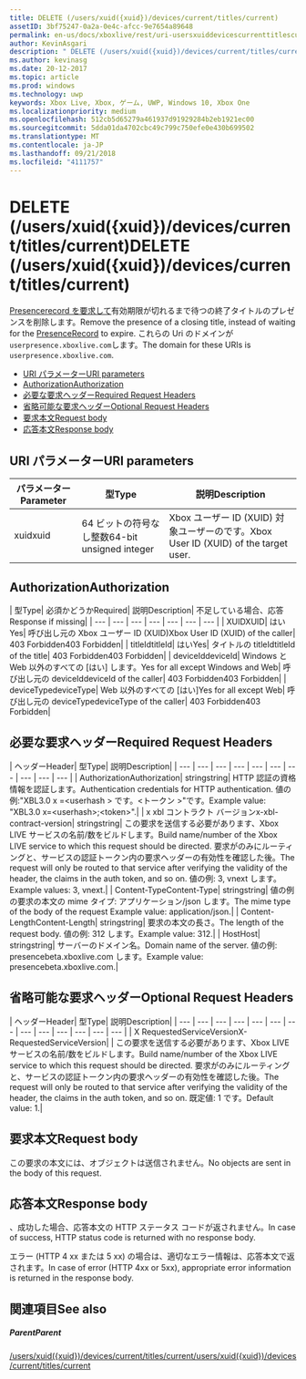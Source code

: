 ```yaml
---
title: DELETE (/users/xuid({xuid})/devices/current/titles/current)
assetID: 3bf75247-0a2a-0e4c-afcc-9e7654a89648
permalink: en-us/docs/xboxlive/rest/uri-usersxuiddevicescurrenttitlescurrentdelete.html
author: KevinAsgari
description: " DELETE (/users/xuid({xuid})/devices/current/titles/current)"
ms.author: kevinasg
ms.date: 20-12-2017
ms.topic: article
ms.prod: windows
ms.technology: uwp
keywords: Xbox Live, Xbox, ゲーム, UWP, Windows 10, Xbox One
ms.localizationpriority: medium
ms.openlocfilehash: 512cb5d65279a461937d91929284b2eb1921ec00
ms.sourcegitcommit: 5dda01da4702cbc49c799c750efe0e430b699502
ms.translationtype: MT
ms.contentlocale: ja-JP
ms.lasthandoff: 09/21/2018
ms.locfileid: "4111757"
---
```

# <a name="delete-usersxuidxuiddevicescurrenttitlescurrent"></a><span data-ttu-id="c5cae-104">DELETE (/users/xuid({xuid})/devices/current/titles/current)</span><span class="sxs-lookup"><span data-stu-id="c5cae-104">DELETE (/users/xuid({xuid})/devices/current/titles/current)</span></span>
<span data-ttu-id="c5cae-105">[Presencerecord を要求して](../../json/json-presencerecord.md)有効期限が切れるまで待つの終了タイトルのプレゼンスを削除します。</span><span class="sxs-lookup"><span data-stu-id="c5cae-105">Remove the presence of a closing title, instead of waiting for the [PresenceRecord](../../json/json-presencerecord.md) to expire.</span></span> <span data-ttu-id="c5cae-106">これらの Uri のドメインが`userpresence.xboxlive.com`します。</span><span class="sxs-lookup"><span data-stu-id="c5cae-106">The domain for these URIs is `userpresence.xboxlive.com`.</span></span>
 
  * [<span data-ttu-id="c5cae-107">URI パラメーター</span><span class="sxs-lookup"><span data-stu-id="c5cae-107">URI parameters</span></span>](#ID4EZ)
  * [<span data-ttu-id="c5cae-108">Authorization</span><span class="sxs-lookup"><span data-stu-id="c5cae-108">Authorization</span></span>](#ID4EEB)
  * [<span data-ttu-id="c5cae-109">必要な要求ヘッダー</span><span class="sxs-lookup"><span data-stu-id="c5cae-109">Required Request Headers</span></span>](#ID4ERD)
  * [<span data-ttu-id="c5cae-110">省略可能な要求ヘッダー</span><span class="sxs-lookup"><span data-stu-id="c5cae-110">Optional Request Headers</span></span>](#ID4EVF)
  * [<span data-ttu-id="c5cae-111">要求本文</span><span class="sxs-lookup"><span data-stu-id="c5cae-111">Request body</span></span>](#ID4EVG)
  * [<span data-ttu-id="c5cae-112">応答本文</span><span class="sxs-lookup"><span data-stu-id="c5cae-112">Response body</span></span>](#ID4EAH)
 
<a id="ID4EZ"></a>

 
## <a name="uri-parameters"></a><span data-ttu-id="c5cae-113">URI パラメーター</span><span class="sxs-lookup"><span data-stu-id="c5cae-113">URI parameters</span></span>
 
| <span data-ttu-id="c5cae-114">パラメーター</span><span class="sxs-lookup"><span data-stu-id="c5cae-114">Parameter</span></span>| <span data-ttu-id="c5cae-115">型</span><span class="sxs-lookup"><span data-stu-id="c5cae-115">Type</span></span>| <span data-ttu-id="c5cae-116">説明</span><span class="sxs-lookup"><span data-stu-id="c5cae-116">Description</span></span>| 
| --- | --- | --- | 
| <span data-ttu-id="c5cae-117">xuid</span><span class="sxs-lookup"><span data-stu-id="c5cae-117">xuid</span></span>| <span data-ttu-id="c5cae-118">64 ビットの符号なし整数</span><span class="sxs-lookup"><span data-stu-id="c5cae-118">64-bit unsigned integer</span></span>| <span data-ttu-id="c5cae-119">Xbox ユーザー ID (XUID) 対象ユーザーのです。</span><span class="sxs-lookup"><span data-stu-id="c5cae-119">Xbox User ID (XUID) of the target user.</span></span>| 
  
<a id="ID4EEB"></a>

 
## <a name="authorization"></a><span data-ttu-id="c5cae-120">Authorization</span><span class="sxs-lookup"><span data-stu-id="c5cae-120">Authorization</span></span>
 
| <span data-ttu-id="c5cae-121">型</span><span class="sxs-lookup"><span data-stu-id="c5cae-121">Type</span></span>| <span data-ttu-id="c5cae-122">必須かどうか</span><span class="sxs-lookup"><span data-stu-id="c5cae-122">Required</span></span>| <span data-ttu-id="c5cae-123">説明</span><span class="sxs-lookup"><span data-stu-id="c5cae-123">Description</span></span>| <span data-ttu-id="c5cae-124">不足している場合、応答</span><span class="sxs-lookup"><span data-stu-id="c5cae-124">Response if missing</span></span>| 
| --- | --- | --- | --- | --- | --- | --- | 
| <span data-ttu-id="c5cae-125">XUID</span><span class="sxs-lookup"><span data-stu-id="c5cae-125">XUID</span></span>| <span data-ttu-id="c5cae-126">はい</span><span class="sxs-lookup"><span data-stu-id="c5cae-126">Yes</span></span>| <span data-ttu-id="c5cae-127">呼び出し元の Xbox ユーザー ID (XUID)</span><span class="sxs-lookup"><span data-stu-id="c5cae-127">Xbox User ID (XUID) of the caller</span></span>| <span data-ttu-id="c5cae-128">403 Forbidden</span><span class="sxs-lookup"><span data-stu-id="c5cae-128">403 Forbidden</span></span>| 
| <span data-ttu-id="c5cae-129">titleId</span><span class="sxs-lookup"><span data-stu-id="c5cae-129">titleId</span></span>| <span data-ttu-id="c5cae-130">はい</span><span class="sxs-lookup"><span data-stu-id="c5cae-130">Yes</span></span>| <span data-ttu-id="c5cae-131">タイトルの titleId</span><span class="sxs-lookup"><span data-stu-id="c5cae-131">titleId of the title</span></span>| <span data-ttu-id="c5cae-132">403 Forbidden</span><span class="sxs-lookup"><span data-stu-id="c5cae-132">403 Forbidden</span></span>| 
| <span data-ttu-id="c5cae-133">deviceId</span><span class="sxs-lookup"><span data-stu-id="c5cae-133">deviceId</span></span>| <span data-ttu-id="c5cae-134">Windows と Web 以外のすべての [はい] します。</span><span class="sxs-lookup"><span data-stu-id="c5cae-134">Yes for all except Windows and Web</span></span>| <span data-ttu-id="c5cae-135">呼び出し元の deviceId</span><span class="sxs-lookup"><span data-stu-id="c5cae-135">deviceId of the caller</span></span>| <span data-ttu-id="c5cae-136">403 Forbidden</span><span class="sxs-lookup"><span data-stu-id="c5cae-136">403 Forbidden</span></span>| 
| <span data-ttu-id="c5cae-137">deviceType</span><span class="sxs-lookup"><span data-stu-id="c5cae-137">deviceType</span></span>| <span data-ttu-id="c5cae-138">Web 以外のすべての [はい]</span><span class="sxs-lookup"><span data-stu-id="c5cae-138">Yes for all except Web</span></span>| <span data-ttu-id="c5cae-139">呼び出し元の deviceType</span><span class="sxs-lookup"><span data-stu-id="c5cae-139">deviceType of the caller</span></span>| <span data-ttu-id="c5cae-140">403 Forbidden</span><span class="sxs-lookup"><span data-stu-id="c5cae-140">403 Forbidden</span></span>| 
  
<a id="ID4ERD"></a>

 
## <a name="required-request-headers"></a><span data-ttu-id="c5cae-141">必要な要求ヘッダー</span><span class="sxs-lookup"><span data-stu-id="c5cae-141">Required Request Headers</span></span>
 
| <span data-ttu-id="c5cae-142">ヘッダー</span><span class="sxs-lookup"><span data-stu-id="c5cae-142">Header</span></span>| <span data-ttu-id="c5cae-143">型</span><span class="sxs-lookup"><span data-stu-id="c5cae-143">Type</span></span>| <span data-ttu-id="c5cae-144">説明</span><span class="sxs-lookup"><span data-stu-id="c5cae-144">Description</span></span>| 
| --- | --- | --- | --- | --- | --- | --- | --- | --- | --- | 
| <span data-ttu-id="c5cae-145">Authorization</span><span class="sxs-lookup"><span data-stu-id="c5cae-145">Authorization</span></span>| <span data-ttu-id="c5cae-146">string</span><span class="sxs-lookup"><span data-stu-id="c5cae-146">string</span></span>| <span data-ttu-id="c5cae-147">HTTP 認証の資格情報を認証します。</span><span class="sxs-lookup"><span data-stu-id="c5cae-147">Authentication credentials for HTTP authentication.</span></span> <span data-ttu-id="c5cae-148">値の例:"XBL3.0 x =&lt;userhash > です。&lt;トークン >"です。</span><span class="sxs-lookup"><span data-stu-id="c5cae-148">Example value: "XBL3.0 x=&lt;userhash>;&lt;token>".</span></span>| 
| <span data-ttu-id="c5cae-149">x xbl コントラクト バージョン</span><span class="sxs-lookup"><span data-stu-id="c5cae-149">x-xbl-contract-version</span></span>| <span data-ttu-id="c5cae-150">string</span><span class="sxs-lookup"><span data-stu-id="c5cae-150">string</span></span>| <span data-ttu-id="c5cae-151">この要求を送信する必要があります、Xbox LIVE サービスの名前/数をビルドします。</span><span class="sxs-lookup"><span data-stu-id="c5cae-151">Build name/number of the Xbox LIVE service to which this request should be directed.</span></span> <span data-ttu-id="c5cae-152">要求がのみにルーティングと、サービスの認証トークン内の要求ヘッダーの有効性を確認した後。</span><span class="sxs-lookup"><span data-stu-id="c5cae-152">The request will only be routed to that service after verifying the validity of the header, the claims in the auth token, and so on.</span></span> <span data-ttu-id="c5cae-153">値の例: 3, vnext します。</span><span class="sxs-lookup"><span data-stu-id="c5cae-153">Example values: 3, vnext.</span></span>| 
| <span data-ttu-id="c5cae-154">Content-Type</span><span class="sxs-lookup"><span data-stu-id="c5cae-154">Content-Type</span></span>| <span data-ttu-id="c5cae-155">string</span><span class="sxs-lookup"><span data-stu-id="c5cae-155">string</span></span>| <span data-ttu-id="c5cae-156">値の例の要求の本文の mime タイプ: アプリケーション/json します。</span><span class="sxs-lookup"><span data-stu-id="c5cae-156">The mime type of the body of the request Example value: application/json.</span></span>| 
| <span data-ttu-id="c5cae-157">Content-Length</span><span class="sxs-lookup"><span data-stu-id="c5cae-157">Content-Length</span></span>| <span data-ttu-id="c5cae-158">string</span><span class="sxs-lookup"><span data-stu-id="c5cae-158">string</span></span>| <span data-ttu-id="c5cae-159">要求の本文の長さ。</span><span class="sxs-lookup"><span data-stu-id="c5cae-159">The length of the request body.</span></span> <span data-ttu-id="c5cae-160">値の例: 312 します。</span><span class="sxs-lookup"><span data-stu-id="c5cae-160">Example value: 312.</span></span>| 
| <span data-ttu-id="c5cae-161">Host</span><span class="sxs-lookup"><span data-stu-id="c5cae-161">Host</span></span>| <span data-ttu-id="c5cae-162">string</span><span class="sxs-lookup"><span data-stu-id="c5cae-162">string</span></span>| <span data-ttu-id="c5cae-163">サーバーのドメイン名。</span><span class="sxs-lookup"><span data-stu-id="c5cae-163">Domain name of the server.</span></span> <span data-ttu-id="c5cae-164">値の例: presencebeta.xboxlive.com します。</span><span class="sxs-lookup"><span data-stu-id="c5cae-164">Example value: presencebeta.xboxlive.com.</span></span>| 
  
<a id="ID4EVF"></a>

 
## <a name="optional-request-headers"></a><span data-ttu-id="c5cae-165">省略可能な要求ヘッダー</span><span class="sxs-lookup"><span data-stu-id="c5cae-165">Optional Request Headers</span></span>
 
| <span data-ttu-id="c5cae-166">ヘッダー</span><span class="sxs-lookup"><span data-stu-id="c5cae-166">Header</span></span>| <span data-ttu-id="c5cae-167">型</span><span class="sxs-lookup"><span data-stu-id="c5cae-167">Type</span></span>| <span data-ttu-id="c5cae-168">説明</span><span class="sxs-lookup"><span data-stu-id="c5cae-168">Description</span></span>| 
| --- | --- | --- | --- | --- | --- | --- | --- | --- | --- | --- | --- | --- | 
| <span data-ttu-id="c5cae-169">X RequestedServiceVersion</span><span class="sxs-lookup"><span data-stu-id="c5cae-169">X-RequestedServiceVersion</span></span>|  | <span data-ttu-id="c5cae-170">この要求を送信する必要があります、Xbox LIVE サービスの名前/数をビルドします。</span><span class="sxs-lookup"><span data-stu-id="c5cae-170">Build name/number of the Xbox LIVE service to which this request should be directed.</span></span> <span data-ttu-id="c5cae-171">要求がのみにルーティングと、サービスの認証トークン内の要求ヘッダーの有効性を確認した後。</span><span class="sxs-lookup"><span data-stu-id="c5cae-171">The request will only be routed to that service after verifying the validity of the header, the claims in the auth token, and so on.</span></span> <span data-ttu-id="c5cae-172">既定値: 1 です。</span><span class="sxs-lookup"><span data-stu-id="c5cae-172">Default value: 1.</span></span>| 
  
<a id="ID4EVG"></a>

 
## <a name="request-body"></a><span data-ttu-id="c5cae-173">要求本文</span><span class="sxs-lookup"><span data-stu-id="c5cae-173">Request body</span></span>
 
<span data-ttu-id="c5cae-174">この要求の本文には、オブジェクトは送信されません。</span><span class="sxs-lookup"><span data-stu-id="c5cae-174">No objects are sent in the body of this request.</span></span>
  
<a id="ID4EAH"></a>

 
## <a name="response-body"></a><span data-ttu-id="c5cae-175">応答本文</span><span class="sxs-lookup"><span data-stu-id="c5cae-175">Response body</span></span>
 
<span data-ttu-id="c5cae-176">、成功した場合、応答本文の HTTP ステータス コードが返されません。</span><span class="sxs-lookup"><span data-stu-id="c5cae-176">In case of success, HTTP status code is returned with no response body.</span></span>
 
<span data-ttu-id="c5cae-177">エラー (HTTP 4 xx または 5 xx) の場合は、適切なエラー情報は、応答本文で返されます。</span><span class="sxs-lookup"><span data-stu-id="c5cae-177">In case of error (HTTP 4xx or 5xx), appropriate error information is returned in the response body.</span></span>
  
<a id="ID4ELH"></a>

 
## <a name="see-also"></a><span data-ttu-id="c5cae-178">関連項目</span><span class="sxs-lookup"><span data-stu-id="c5cae-178">See also</span></span>
 
<a id="ID4ENH"></a>

 
##### <a name="parent"></a><span data-ttu-id="c5cae-179">Parent</span><span class="sxs-lookup"><span data-stu-id="c5cae-179">Parent</span></span> 

[<span data-ttu-id="c5cae-180">/users/xuid({xuid})/devices/current/titles/current</span><span class="sxs-lookup"><span data-stu-id="c5cae-180">/users/xuid({xuid})/devices/current/titles/current</span></span>](uri-usersxuiddevicescurrenttitlescurrent.md)

   